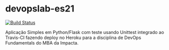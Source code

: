 # devopslab-es21
[![Build Status](https://app.travis-ci.com/bgoncalves98/devopslab-es21.svg?branch=main)](https://app.travis-ci.com/bgoncalves98/devopslab-es21)

Aplicação Simples em Python/Flask com teste usando Unittest integrado ao Travis-CI fazendo deploy no Heroku para a disciplina de DevOps Fundamentals do MBA da Impacta.